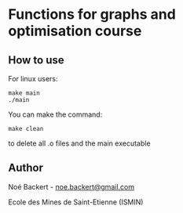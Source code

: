 # Functions for graphs and optimisation course

## How to use

For linux users:

    make main
    ./main

You can make the command:

    make clean
to delete all .o files and the main executable


## Author

Noé Backert - [noe.backert@gmail.com](mailto:noe.backert@gmail.com)

Ecole des Mines de Saint-Etienne (ISMIN)
